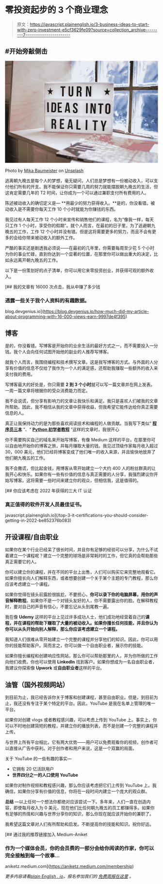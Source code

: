 # 零投资起步的 3 个商业理念

> 原文：<https://javascript.plainenglish.io/3-business-ideas-to-start-with-zero-investment-e5cf3629fe09?source=collection_archive---------7----------------------->

## #开始旁敲侧击

![](img/7726d643d12d6bcf710095a1858479c3.png)

Photo by [Mika Baumeister](https://unsplash.com/@mbaumi?utm_source=medium&utm_medium=referral) on [Unsplash](https://unsplash.com?utm_source=medium&utm_medium=referral)

逃离朝九晚五是每个人的梦想，毫无疑问，人们总是梦想有一份被动收入，可以支付他们所有的开支。我不能保证你只需要几周的努力就能摆脱朝九晚五的生活，但这肯定需要几年的 T2 时间，让你成为一个可以通过兼职支付所有费用的人。

陈述被动收入的确切定义是— **用最少的努力获得收入。**是的，你没看错。被动收入是不需要你每天工作 10 个小时就能为你赚钱的东西。

我见过有人每天工作 12 个小时来宣传和销售他们的课程，名为“像我一样，每天只工作 1 个小时，享受你的假期”。就个人而言，在最初的日子里，为了逃避朝九晚五的工作，工作 12 个小时并没有错。但是这将需要更多的努力，而且不会有更多的会给你带来被动收入的额外工作。

严酷的事实还是剧透我必须说——在最初的几年里，你需要每周至少花 5 个小时为你的事业忙碌，直到你达到一个显著的位置，在那里你可以做出重大的决定，比如永远离开朝九晚五的工作。

以下是一份策划好的点子清单，你可以用它来零投资创业，并获得可观的额外收入。

[](https://blog.devgenius.io/how-much-did-my-article-about-programming-with-16-000-views-earn-9997de4f395) [## 我的文章有 16000 次点击，我从中赚了多少钱

### 透露一些关于我个人资料的有趣数据。

blog.devgenius.io](https://blog.devgenius.io/how-much-did-my-article-about-programming-with-16-000-views-earn-9997de4f395) 

## 博客

是的，你没看错。写博客是开始你的业余生活的最好方式之一，而不需要投入一分钱。我个人会向任何试图开始他的副业的人推荐写博客。

就我个人而言，我围绕编程和技术撰写文章。这是我写博客的方式。与外面的人分享有价值的信息不仅给了我作为一个人的满足感，还帮助我赚取一些额外的收入来支付我的费用。

写博客最大的好处是，你只需要 **2 到 3 个小时**就可以写一篇文章并在网上发表。一周一篇文章将根据你的受众消费能力而定。

我不会说谎，但分享有影响力的文章让我快乐和满足。我只是喜欢人们被我的文章所帮助。因此，我不相信从我的文章中获得收益，但我希望它能传达给你真正需要信息的人。

真正让我保持动力的是为那些喜欢阅读技术和编程的人做贡献。当我写下类似“ [**程序员三本**](/3-books-every-programmer-should-read-97ac12422cfb) ”、“ [**Python 初学者教程**](https://python.plainenglish.io/fundamental-python-tutorial-for-absolute-beginners-2d848e66850d) ”这样的文章时，我很开心

你不需要购买自己的域名来开始写博客，有像 Medium 这样的平台，在那里你可以自由地开始你的博客之旅，并每月赚取大量的钱。我见过顶级作家每月收入超过 30，000 美元，他们已经将博客变成了他们唯一的收入来源，并且愉快地放弃了他们朝九晚五的工作。

我不会撒谎，但比起金钱，用博客从零开始建立一个大约 400 人的粉丝群真的让我开心和快乐。如果你有一些有价值的信息与真正需要的人分享，我强烈建议你开始写博客。这将需要一些时间来建立你的观众，但相信我，这是值得的。

[](/top-3-it-certifications-you-should-consider-getting-in-2022-be852376b083) [## 你应该考虑在 2022 年获得的三大 IT 认证

### 真正值得的软件开发人员最佳证书。

javascript.plainenglish.io](/top-3-it-certifications-you-should-consider-getting-in-2022-be852376b083) 

## 开设课程/自由职业

如果你在某个行业已经呆了很长时间，并且你有足够的经验可以分享，为什么不试着建立一个课程呢？建立一个完整的球场是非常耗时的工作，但它真的会帮助那些真正需要它的人。

你可以建立你的课程，并在不同的平台上出售，人们可以购买它来完整地观看它。如果你擅长向人们解释东西，或者想要创建一个关于某个主题的专门教程，那么你应该考虑建立一个课程。

如果你觉得在镜头前露脸很尴尬，不要担心，**你可以录下你的电脑屏幕，用你的声音解释教程**。如果你不是一个对镜头友好的人，你不需要露出你的脸。在解释教程时，要对自己的声音有信心，不要忘记从头到尾教一遍。

我在像 **Udemy** 这样的平台上见过许多成功人士，他们成功地经营着自己的**课程，并在课程的帮助下赚取了大量的被动收入。如果你擅长任何技能，并且你认为你可以从头开始向别人解释，那么你应该考虑建立一个课程。**

我知道人们很难从零开始建立一个完整的课程并分享他们的知识。因此，你可以用你的技能帮助客户。简而言之，你可以做一个自由职业者，展示你的技能。

如果你擅长编程和创建响应性网站，那么你可以帮助那里的人，并为你所做的工作向他们收费。你也可以使用 **LinkedIn** 找到客户。如果你想成为一名自由职业者，我建议你探索像 **Upwork** 或**自由职业者**这样的平台。

## 油管（国外视频网站）

到目前为止，我已经告诉你关于博客和创建课程，甚至自由职业。但是，到目前为止，我还没有专注于某个特定的平台。因此，YouTube 是我在名单上管理的唯一平台。

如果你对创建 vlogs 或者教程感兴趣，可以考虑上传到 YouTube 上。事实上，你可以不时地创建简短的教程，并建立你的播放列表，而不是创建一个完整的课程并上传。

与世界上所有平台相比，它有两大优势——用户可以免费观看你的视频，创作者可以直接从广告中获利。对于创作者和用户来说，这是一个双赢的局面。

关于 YouTube 的一些有趣的事实—

*   它拥有 20 亿活跃用户
*   **世界四分之一的人口使用 YouTube**

如果你对制作视频和教程感兴趣，那么你应该考虑把它们上传到 YouTube 上。我确信，如果你分享有价值的信息，你将在一段时间内建立一个庞大的观众群。

**总结** —以上任何一个想法你都绝对应该尝试一下。多年来，人们一直在创造内容，即使每月收入为 0 美元，现在他们比任何朝九晚五的员工都赚得多。如果你有足够的热情和兴趣与世界分享你的知识，那么你现在就应该开始你的兼职了。

我希望这篇文章对人们有所帮助和启发。不断提高你的技能和知识。祝你好运。

[](https://aniketz.medium.com/membership) [## 通过我的推荐链接加入 Medium-Aniket

### 作为一个媒体会员，你的会员费的一部分会给你阅读的作家，你可以完全接触到每一个故事…

aniketz.medium.com](https://aniketz.medium.com/membership) 

*更多内容请看*[*plain English . io*](http://plainenglish.io/)*。报名参加我们的* [*免费周报在这里*](http://newsletter.plainenglish.io/) *。*